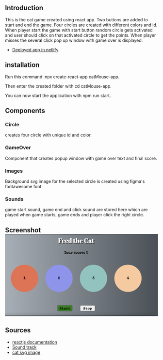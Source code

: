 ## Introduction

This is the cat game created using react app. Two buttons are added to start and end the game. Four circles are created with different colors and id. When player start the game with start button random circle gets activated and user should click on that activated circle to get the points. When player misses the several click pop up window with game over is displayed.

- [Deployed app in netlify](https://priceless-roentgen-f4e83a.netlify.app)

## installation

Run this command: npx create-react-app catMouse-app.

Then enter the created folder with cd catMouse-app.

You can now start the application with npm run start.

## Components

### Circle

creates four circle with unique id and color.

### GameOver

Component that creates popup window with game over text and final score.

### Images

Background svg image for the selected circle is created using figma's fontawesome font.

### Sounds

game start sound, game end and click sound are stored here which are played when game starts, game ends and player click the right circle.

## Screenshot![screenshot of game](src/assets/images/screenshot.png)

## Sources

- [reactjs documentation](https://reactjs.org/tutorial/tutorial.html)
- [Sound track](https://opengameart.org)
- [cat svg image](https://www.figma.com/)
